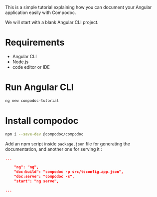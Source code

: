 This is a simple tutorial explaining how you can document your Angular application easily with Compodoc.

We will start with a blank Angular CLI project.

# Requirements

- Angular CLI
- Node.js
- code editor or IDE

# Run Angular CLI

```bash
ng new compodoc-tutorial
```

# Install compodoc

```bash
npm i --save-dev @compodoc/compodoc
```

Add an npm script inside `package.json` file for generating the documentation, and another one for serving it :

```json
...

    "ng": "ng",
    "doc:build": "compodoc -p src/tsconfig.app.json",
    "doc:serve": "compodoc -s",
    "start": "ng serve",

...
```